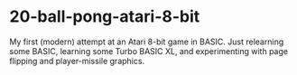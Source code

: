 # 20-ball-pong-atari-8-bit
My first (modern) attempt at an Atari 8-bit game in BASIC. Just relearning some BASIC, learning some Turbo BASIC XL, and experimenting with page flipping and player-missile graphics.
